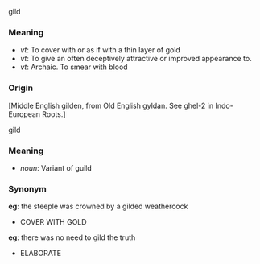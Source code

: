 gild
### Meaning
+ _vt_: To cover with or as if with a thin layer of gold
+ _vt_: To give an often deceptively attractive or improved appearance to.
+ _vt_: Archaic. To smear with blood

### Origin

[Middle English gilden, from Old English gyldan. See ghel-2 in Indo-European Roots.]

gild
### Meaning
+ _noun_: Variant of guild

### Synonym

__eg__: the steeple was crowned by a gilded weathercock

+ COVER WITH GOLD

__eg__: there was no need to gild the truth

+ ELABORATE


